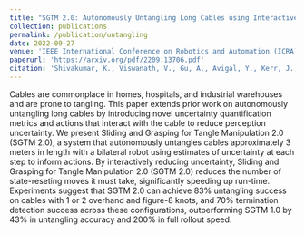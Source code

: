 ```yaml
---
title: "SGTM 2.0: Autonomously Untangling Long Cables using Interactive Perception"
collection: publications
permalink: /publication/untangling
date: 2022-09-27
venue: 'IEEE International Conference on Robotics and Automation (ICRA)'
paperurl: 'https://arxiv.org/pdf/2209.13706.pdf'
citation: 'Shivakumar, K., Viswanath, V., Gu, A., Avigal, Y., Kerr, J., Ichnowski, J., Cheng, R., Kollar, T., &amp; Goldberg, K. (2022, September 27). SGTM 2.0: Autonomously untangling long cables using interactive perception. arXiv.org.'
---
```

Cables are commonplace in homes, hospitals, and industrial warehouses and are prone to tangling. This paper extends prior work on autonomously untangling long cables by introducing novel uncertainty quantification metrics and actions that interact with the cable to reduce perception uncertainty. We present Sliding and Grasping for Tangle Manipulation 2.0 (SGTM 2.0), a system that autonomously untangles cables approximately 3 meters in length with a bilateral robot using estimates of uncertainty at each step to inform actions. By interactively reducing uncertainty, Sliding and Grasping for Tangle Manipulation 2.0 (SGTM 2.0) reduces the number of state-reseting moves it must take, significantly speeding up run-time. Experiments suggest that SGTM 2.0 can achieve 83% untangling success on cables with 1 or 2 overhand and figure-8 knots, and 70% termination detection success across these configurations, outperforming SGTM 1.0 by 43% in untangling accuracy and 200% in full rollout speed.
